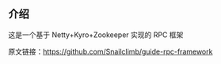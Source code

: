 ##  介绍

这是一个基于 Netty+Kyro+Zookeeper 实现的 RPC 框架



原文链接：https://github.com/Snailclimb/guide-rpc-framework